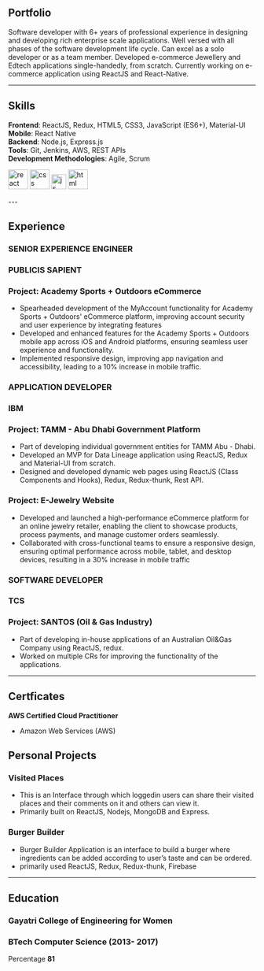## Portfolio

Software developer with 6+ years of professional experience in designing and developing rich enterprise scale applications. Well versed with all phases of the software development life cycle. Can excel as a solo developer or as a team member. Developed e-commerce Jewellery and Edtech applications single-handedly, from scratch. Currently working on e-commerce application using ReactJS and React-Native.

---

## Skills
**Frontend**: ReactJS, Redux, HTML5, CSS3, JavaScript (ES6+), Material-UI <br/> 
**Mobile**: React Native <br/> 
**Backend**: Node.js, Express.js <br/> 
**Tools**: Git, Jenkins, AWS, REST APIs <br/> 
**Development Methodologies**: Agile, Scrum <br/> 
<p align='left'>
  <img src="https://upload.wikimedia.org/wikipedia/commons/thumb/a/a7/React-icon.svg/1280px-React-icon.svg.png" alt="react" width="auto" height="40"/>
  <img src='https://upload.wikimedia.org/wikipedia/commons/thumb/d/d5/CSS3_logo_and_wordmark.svg/1200px-CSS3_logo_and_wordmark.svg.png' alt="css" width="40" height="40">
  <img src='https://upload.wikimedia.org/wikipedia/commons/6/6a/JavaScript-logo.png' height='30' width='auto' alt="js">
  <img src="https://upload.wikimedia.org/wikipedia/commons/thumb/6/61/HTML5_logo_and_wordmark.svg/2048px-HTML5_logo_and_wordmark.svg.png" alt="html" width="40" height="40">
</p> 
---

## Experience

### **SENIOR EXPERIENCE ENGINEER**
### PUBLICIS SAPIENT
### Project: Academy Sports + Outdoors eCommerce
- Spearheaded development of the MyAccount functionality for Academy Sports + Outdoors' eCommerce platform, improving account security and user experience by integrating features
- Developed and enhanced features for the Academy Sports + Outdoors mobile app across iOS and Android platforms, ensuring seamless user experience and functionality.
- Implemented responsive design, improving app navigation and accessibility, leading to a 10% increase in mobile traffic.

### **APPLICATION DEVELOPER**
### IBM
### Project: TAMM - Abu Dhabi Government Platform
- Part of developing individual government entities for TAMM Abu - Dhabi. 
- Developed an MVP for Data Lineage application using ReactJS, Redux and Material-UI from scratch. 
- Designed and developed dynamic web pages using ReactJS (Class Components and Hooks), Redux, Redux-thunk, Rest API.

### Project: E-Jewelry Website
- Developed and launched a high-performance eCommerce platform for an online jewelry retailer, enabling the client to showcase products, process payments, and manage customer orders seamlessly.
- Collaborated with cross-functional teams to ensure a responsive design, ensuring optimal performance across mobile, tablet, and desktop devices, resulting in a 30% increase in mobile traffic


### **SOFTWARE DEVELOPER**
### TCS
### Project: SANTOS (Oil & Gas Industry)
- Part of developing in-house applications of an Australian Oil&Gas Company using ReactJS, redux. 
- Worked on multiple CRs for improving the functionality of the applications.

---
## Certficates
  **AWS Certified Cloud Practitioner**
  - Amazon Web Services (AWS)

## Personal Projects

### Visited Places

- This is an Interface through which loggedin users can share their visited places and their comments on it and others can view it.
- Primarily built on ReactJS, Nodejs, MongoDB and Express.


### Burger Builder

- Burger Builder Application is an interface to build a burger where ingredients can be added according to user’s taste and can be ordered.
- primarily used ReactJS, Redux, Redux-thunk, Firebase


---

## Education

### **Gayatri College of Engineering for Women**
### BTech Computer Science (2013- 2017)
Percentage **81**

